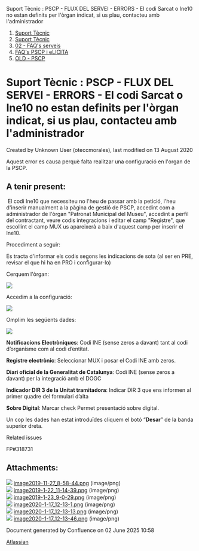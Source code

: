 Suport Tècnic : PSCP - FLUX DEL SERVEI - ERRORS - El codi Sarcat o Ine10 no estan definits per l'òrgan indicat, si us plau, contacteu amb l'administrador  

1.  [Suport Tècnic](index.md)
2.  [Suport Tècnic](13893782.md)
3.  [02 - FAQ's serveis](26313393.md)
4.  [FAQ's PSCP i eLICITA](28705587.md)
5.  [OLD - PSCP](OLD---PSCP_93356826.md)

Suport Tècnic : PSCP - FLUX DEL SERVEI - ERRORS - El codi Sarcat o Ine10 no estan definits per l'òrgan indicat, si us plau, contacteu amb l'administrador
=========================================================================================================================================================

Created by Unknown User (oteccmorales), last modified on 13 August 2020

Aquest error es causa perquè falta realitzar una configuració en l'organ de la PSCP.

A tenir present:
----------------

  
  

 El codi Ine10 que necessiteu no l'heu de passar amb la petició, l'heu d'inserir manualment a la pàgina de gestió de PSCP, accedint com a administrador de l'òrgan "Patronat Municipal del Museu", accedint a perfil del contractant, veure codis integracions i editar el camp "Registre", que escollint el camp MUX us apareixerà a baix d'aquest camp per inserir el Ine10.

Procediment a seguir:

  

Es tracta d'informar els codis segons les indicacions de sota (al ser en PRE, revisar el que hi ha en PRO i configurar-lo)

Cerquem l'òrgan:

![](attachments/30869776/30869781.png)

Accedim a la configuració:

![](attachments/30869776/30869782.png)

Omplim les següents dades:

  

![](attachments/30869776/30869780.png)

  

**Notificacions Electròniques**: Codi INE (sense zeros a davant) tant al codi d’organisme com al codi d’entitat.

**Registre electrònic**: Seleccionar MUX i posar el Codi INE amb zeros.

**Diari oficial de la Generalitat de Catalunya**: Codi INE (sense zeros a davant) per la integració amb el DOGC

**Indicador DIR 3 de la Unitat tramitadora**: Indicar DIR 3 que ens informen al primer quadre del formulari d’alta

**Sobre Digital**: Marcar check Permet presentació sobre digital.

Un cop les dades han estat introduïdes cliquem el botó “**Desar**” de la banda superior dreta.

  

  

Related issues

FP#318731

Attachments:
------------

![](images/icons/bullet_blue.gif) [image2019-11-27\_8-58-44.png](attachments/30869776/30869777.png) (image/png)  
![](images/icons/bullet_blue.gif) [image2019-1-22\_11-14-39.png](attachments/30869776/30869778.png) (image/png)  
![](images/icons/bullet_blue.gif) [image2019-1-23\_9-0-29.png](attachments/30869776/30869779.png) (image/png)  
![](images/icons/bullet_blue.gif) [image2020-1-17\_12-13-1.png](attachments/30869776/30869780.png) (image/png)  
![](images/icons/bullet_blue.gif) [image2020-1-17\_12-13-13.png](attachments/30869776/30869781.png) (image/png)  
![](images/icons/bullet_blue.gif) [image2020-1-17\_12-13-46.png](attachments/30869776/30869782.png) (image/png)  

Document generated by Confluence on 02 June 2025 10:58

[Atlassian](http://www.atlassian.com/)